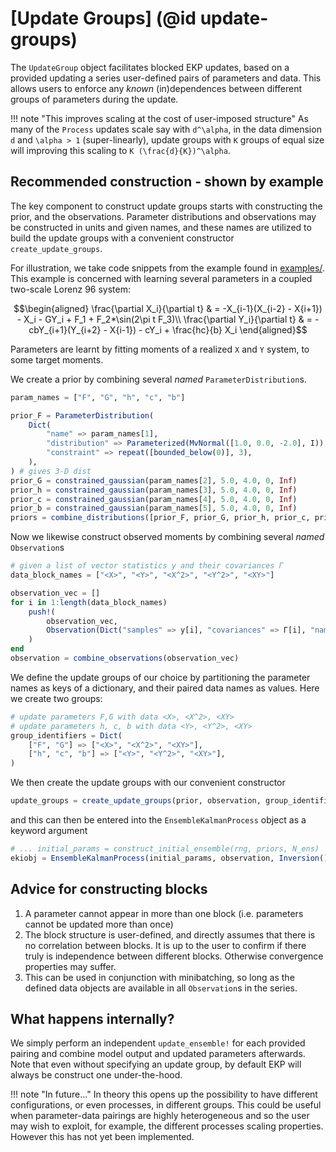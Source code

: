 # [Update Groups] (@id update-groups)

The `UpdateGroup` object facilitates blocked EKP updates, based on a provided updating a series user-defined pairs of parameters and data. This allows users to enforce any *known* (in)dependences between different groups of parameters during the update.

!!! note "This improves scaling at the cost of user-imposed structure"
    As many of the `Process` updates scale say with ``d^\alpha``, in the data dimension ``d`` and ``\alpha > 1`` (super-linearly),  update groups with ``K`` groups of equal size will improving this scaling to ``K (\frac{d}{K})^\alpha``.

##  Recommended construction - shown by example

The key component to construct update groups starts with constructing the prior, and the observations. Parameter distributions and observations may be constructed in units and given names, and these names are utilized to build the update groups with a convenient constructor `create_update_groups`.

For illustration, we take code snippets from the example found in [examples/](https://github.com/CliMA/EnsembleKalmanProcesses.jl/blob/main/examples/UpdateGroups/). This example is concerned with learning several parameters in a coupled two-scale Lorenz 96 system:
```math
\begin{aligned}
 \frac{\partial X_i}{\partial t} & = -X_{i-1}(X_{i-2} - X{i+1}) - X_i - GY_i + F_1 + F_2*\sin(2\pi t F_3)\\
 \frac{\partial Y_i}{\partial t} & = -cbY_{i+1}(Y_{i+2} - X{i-1}) - cY_i + \frac{hc}{b} X_i 
\end{aligned}
```
Parameters are learnt by fitting moments of a realized `X` and `Y` system, to some target moments.

We create a prior by combining several *named* `ParameterDistribution`s.
```julia
param_names = ["F", "G", "h", "c", "b"]

prior_F = ParameterDistribution(
    Dict(
        "name" => param_names[1],
        "distribution" => Parameterized(MvNormal([1.0, 0.0, -2.0], I)),
        "constraint" => repeat([bounded_below(0)], 3),
    ),
) # gives 3-D dist
prior_G = constrained_gaussian(param_names[2], 5.0, 4.0, 0, Inf)
prior_h = constrained_gaussian(param_names[3], 5.0, 4.0, 0, Inf)
prior_c = constrained_gaussian(param_names[4], 5.0, 4.0, 0, Inf)
prior_b = constrained_gaussian(param_names[5], 5.0, 4.0, 0, Inf)
priors = combine_distributions([prior_F, prior_G, prior_h, prior_c, prior_b])
```
Now we likewise construct observed moments by combining several *named* `Observation`s
```julia
# given a list of vector statistics y and their covariances Γ 
data_block_names = ["<X>", "<Y>", "<X^2>", "<Y^2>", "<XY>"]

observation_vec = []
for i in 1:length(data_block_names)
    push!(
        observation_vec,
        Observation(Dict("samples" => y[i], "covariances" => Γ[i], "names" => data_block_names[i])),
    )
end
observation = combine_observations(observation_vec)
```
We define the update groups of our choice by partitioning the parameter names as keys of a dictionary, and their paired data names as values. Here we create two groups:
```julia
# update parameters F,G with data <X>, <X^2>, <XY>
# update parameters h, c, b with data <Y>, <Y^2>, <XY>
group_identifiers = Dict(
    ["F", "G"] => ["<X>", "<X^2>", "<XY>"],
    ["h", "c", "b"] => ["<Y>", "<Y^2>", "<XY>"],
)
```
We then create the update groups with our convenient constructor
```julia
update_groups = create_update_groups(prior, observation, group_identifiers)
```
and this can then be entered into the `EnsembleKalmanProcess` object as a keyword argument
```julia
# ... initial_params = construct_initial_ensemble(rng, priors, N_ens)
ekiobj = EnsembleKalmanProcess(initial_params, observation, Inversion(), update_groups = update_groups)
```

## Advice for constructing blocks
1. A parameter cannot appear in more than one block (i.e. parameters cannot be updated more than once)
2. The block structure is user-defined, and directly assumes that there is no correlation between blocks. It is up to the user to confirm if there truly is independence between different blocks. Otherwise convergence properties may suffer.
3. This can be used in conjunction with minibatching, so long as the defined data objects are available in all `Observation`s in the series.

## What happens internally?

We simply perform an independent `update_ensemble!` for each provided pairing and combine model output and updated parameters afterwards. Note that even without specifying an update group, by default EKP will always be construct one under-the-hood.

!!! note "In future..."
    In theory this opens up the possibility to have different configurations, or even processes, in different groups. This could be useful when parameter-data pairings are highly heterogeneous and so the user may wish to exploit, for example, the different processes scaling properties. However this has not yet been implemented.